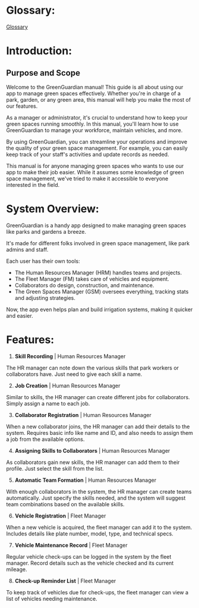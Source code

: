 # Glossary:

[Glossary](01.requirements-engineering/glossary.md)

# Introduction:
## Purpose and Scope

Welcome to the GreenGuardian manual! This guide is all about using our app to manage green spaces effectively. Whether you're in charge of a park, garden, or any green area, this manual will help you make the most of our features.

As a manager or administrator, it's crucial to understand how to keep your green spaces running smoothly. In this manual, you'll learn how to use GreenGuardian to manage your workforce, maintain vehicles, and more.

By using GreenGuardian, you can streamline your operations and improve the quality of your green space management. For example, you can easily keep track of your staff's activities and update records as needed.

This manual is for anyone managing green spaces who wants to use our app to make their job easier. While it assumes some knowledge of green space management, we've tried to make it accessible to everyone interested in the field.

# System Overview:
GreenGuardian is a handy app designed to make managing green spaces like parks and gardens a breeze.

It's made for different folks involved in green space management, like park admins and staff.

Each user has their own tools:

- The Human Resources Manager (HRM) handles teams and projects.
- The Fleet Manager (FM) takes care of vehicles and equipment.
- Collaborators do design, construction, and maintenance.
- The Green Spaces Manager (GSM) oversees everything, tracking stats and adjusting strategies.

Now, the app even helps plan and build irrigation systems, making it quicker and easier.
# Features:

1. **Skill Recording** | Human Resources Manager

The HR manager can note down the various skills that park workers or collaborators have. Just need to give each skill a name.

2. **Job Creation** | Human Resources Manager

Similar to skills, the HR manager can create different jobs for collaborators. Simply assign a name to each job.

3. **Collaborator Registration** | Human Resources Manager

When a new collaborator joins, the HR manager can add their details to the system. Requires basic info like name and ID, and also needs to assign them a job from the available options.

4. **Assigning Skills to Collaborators** | Human Resources Manager

As collaborators gain new skills, the HR manager can add them to their profile. Just select the skill from the list.

5. **Automatic Team Formation** | Human Resources Manager

With enough collaborators in the system, the HR manager can create teams automatically. Just specify the skills needed, and the system will suggest team combinations based on the available skills.

6. **Vehicle Registration** | Fleet Manager

When a new vehicle is acquired, the fleet manager can add it to the system. Includes details like plate number, model, type, and technical specs.

7. **Vehicle Maintenance Record** | Fleet Manager

Regular vehicle check-ups can be logged in the system by the fleet manager. Record details such as the vehicle checked and its current mileage.

8. **Check-up Reminder List** | Fleet Manager

To keep track of vehicles due for check-ups, the fleet manager can view a list of vehicles needing maintenance.